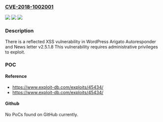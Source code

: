 ### [CVE-2018-1002001](https://cve.mitre.org/cgi-bin/cvename.cgi?name=CVE-2018-1002001)
![](https://img.shields.io/static/v1?label=Product&message=Arigato%20Autoresponder%20and%20Newsletter&color=blue)
![](https://img.shields.io/static/v1?label=Version&message=%3C%3D%202.5.1.8%20&color=brighgreen)
![](https://img.shields.io/static/v1?label=Vulnerability&message=reflected%20XSS%20vulnerability%20in%20Wordpress%20Plugin%20Arigato%20Autoresponder%20and%20Newsletter%20v2.5.1.8&color=brighgreen)

### Description

There is a reflected XSS vulnerability in WordPress Arigato Autoresponder and News letter v2.5.1.8 This vulnerability requires administrative privileges to exploit.

### POC

#### Reference
- https://www.exploit-db.com/exploits/45434/
- https://www.exploit-db.com/exploits/45434/

#### Github
No PoCs found on GitHub currently.


